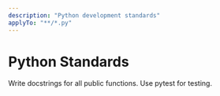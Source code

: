 ```yaml
---
description: "Python development standards"
applyTo: "**/*.py"
---
```


# Python Standards

Write docstrings for all public functions.
Use pytest for testing.


